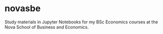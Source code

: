 # novasbe
Study materials in Jupyter Notebooks for my BSc Economics courses at the Nova School of Business and Economics.

